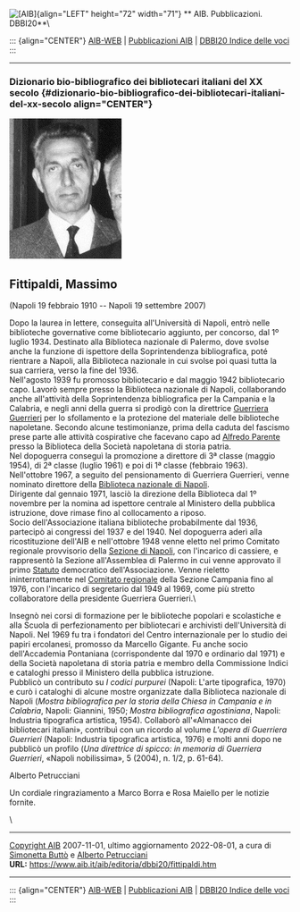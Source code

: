 ![\[AIB\]](/aib/wi/aibv72.gif){align="LEFT" height="72" width="71"}
** AIB. Pubblicazioni. DBBI20**\

::: {align="CENTER"}
[AIB-WEB](/) \| [Pubblicazioni AIB](/pubblicazioni/) \| [DBBI20 Indice
delle voci](dbbi20.htm)
:::

------------------------------------------------------------------------

### Dizionario bio-bibliografico dei bibliotecari italiani del XX secolo {#dizionario-bio-bibliografico-dei-bibliotecari-italiani-del-xx-secolo align="CENTER"}

![\[Ritratto\]](fittipaldi.jpg)

## Fittipaldi, Massimo

(Napoli 19 febbraio 1910 -- Napoli 19 settembre 2007)

Dopo la laurea in lettere, conseguita all\'Università di Napoli, entrò
nelle biblioteche governative come bibliotecario aggiunto, per concorso,
dal 1º luglio 1934. Destinato alla Biblioteca nazionale di Palermo, dove
svolse anche la funzione di ispettore della Soprintendenza
bibliografica, poté rientrare a Napoli, alla Biblioteca nazionale in cui
svolse poi quasi tutta la sua carriera, verso la fine del 1936.\
Nell\'agosto 1939 fu promosso bibliotecario e dal maggio 1942
bibliotecario capo. Lavorò sempre presso la Biblioteca nazionale di
Napoli, collaborando anche all\'attività della Soprintendenza
bibliografica per la Campania e la Calabria, e negli anni della guerra
si prodigò con la direttrice [Guerriera
Guerrieri](/aib/editoria/dbbi20/guerrieri.htm) per lo sfollamento e la
protezione del materiale delle biblioteche napoletane. Secondo alcune
testimonianze, prima della caduta del fascismo prese parte alle attività
cospirative che facevano capo ad [Alfredo Parente](parente.htm) presso
la Biblioteca della Società napoletana di storia patria.\
Nel dopoguerra conseguì la promozione a direttore di 3ª classe (maggio
1954), di 2ª classe (luglio 1961) e poi di 1ª classe (febbraio 1963).
Nell\'ottobre 1967, a seguito del pensionamento di Guerriera Guerrieri,
venne nominato direttore della [Biblioteca nazionale di
Napoli](/aib/stor/teche/na-naz.htm).\
Dirigente dal gennaio 1971, lasciò la direzione della Biblioteca dal 1º
novembre per la nomina ad ispettore centrale al Ministero della pubblica
istruzione, dove rimase fino al collocamento a riposo.\
Socio dell\'Associazione italiana biblioteche probabilmente dal 1936,
partecipò ai congressi del 1937 e del 1940. Nel dopoguerra aderì alla
ricostituzione dell\'AIB e nell\'ottobre 1948 venne eletto nel primo
Comitato regionale provvisorio della [Sezione di
Napoli](/aib/stor/sezioni/cam.htm), con l\'incarico di cassiere, e
rappresentò la Sezione all\'Assemblea di Palermo in cui venne approvato
il primo [Statuto](/aib/stor/statuto48.htm) democratico
dell\'Associazione. Venne rieletto ininterrottamente nel [Comitato
regionale](/aib/stor/sezioni/cam.htm) della Sezione Campania fino al
1976, con l\'incarico di segretario dal 1949 al 1969, come più stretto
collaboratore della presidente Guerriera Guerrieri.\

Insegnò nei corsi di formazione per le biblioteche popolari e
scolastiche e alla Scuola di perfezionamento per bibliotecari e
archivisti dell\'Università di Napoli. Nel 1969 fu tra i fondatori del
Centro internazionale per lo studio dei papiri ercolanesi, promosso da
Marcello Gigante. Fu anche socio dell\'Accademia Pontaniana
(corrispondente dal 1970 e ordinario dal 1971) e della Società
napoletana di storia patria e membro della Commissione Indici e
cataloghi presso il Ministero della pubblica istruzione.\
Pubblicò un contributo su *I codici purpurei* (Napoli: L\'arte
tipografica, 1970) e curò i cataloghi di alcune mostre organizzate dalla
Biblioteca nazionale di Napoli (*Mostra bibliografica per la storia
della Chiesa in Campania e in Calabria*, Napoli: Giannini, 1950; *Mostra
bibliografica agostiniana*, Napoli: Industria tipografica artistica,
1954). Collaborò all\'«Almanacco dei bibliotecari italiani», contribuì
con un ricordo al volume *L\'opera di Guerriera Guerrieri* (Napoli:
Industria tipografica artistica, 1976) e molti anni dopo ne pubblicò un
profilo (*Una direttrice di spicco: in memoria di Guerriera Guerrieri*,
«Napoli nobilissima», 5 (2004), n. 1/2, p. 61-64).

Alberto Petrucciani

Un cordiale ringraziamento a Marco Borra e Rosa Maiello per le notizie
fornite.

\

------------------------------------------------------------------------

[Copyright AIB](/su-questo-sito/dichiarazione-di-copyright-aib-web/)
2007-11-01, ultimo aggiornamento 2022-08-01, a cura di [Simonetta
Buttò](/aib/redazione3.htm) e [Alberto
Petrucciani](/su-questo-sito/redazione-aib-web/)\
**URL:** https://www.aib.it/aib/editoria/dbbi20/fittipaldi.htm

------------------------------------------------------------------------

::: {align="CENTER"}
[AIB-WEB](/) \| [Pubblicazioni AIB](/pubblicazioni/) \| [DBBI20 Indice
delle voci](dbbi20.htm)
:::
